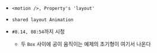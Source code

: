 
- `<motion />, Property's 'layout'`

- `shared layout Animation`

- `#8.14, 08:54`까지 시청
	- 두 `Box` 사이에 공이 움직이는 예제의 초기형이 여기서 나온다